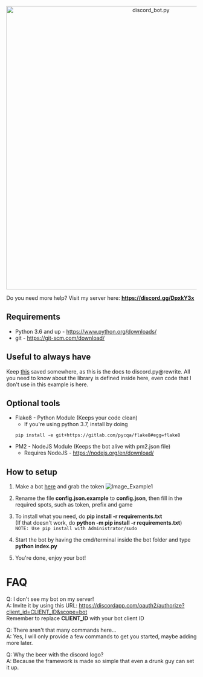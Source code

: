 <p align="center">
  <img alt="discord_bot.py" src="https://i.alexflipnote.dev/MiFAeTE.png" width="750px">
</p>

Do you need more help? Visit my server here: **https://discord.gg/DpxkY3x**

## Requirements
- Python 3.6 and up - https://www.python.org/downloads/
- git - https://git-scm.com/download/

## Useful to always have
Keep [this](https://discordpy.readthedocs.io/en/latest/) saved somewhere, as this is the docs to discord.py@rewrite.
All you need to know about the library is defined inside here, even code that I don't use in this example is here.

## Optional tools
- Flake8 - Python Module (Keeps your code clean)
  - If you're using python 3.7, install by doing
  ```
  pip install -e git+https://gitlab.com/pycqa/flake8#egg=flake8
  ```
- PM2 - NodeJS Module (Keeps the bot alive with pm2.json file)
  - Requires NodeJS - https://nodejs.org/en/download/

## How to setup
1. Make a bot [here](https://discordapp.com/developers/applications/me) and grab the token
![Image_Example1](https://i.alexflipnote.dev/f9668b.png)

2. Rename the file **config.json.example** to **config.json**, then fill in the required spots, such as token, prefix and game

3. To install what you need, do **pip install -r requirements.txt**<br>
(If that doesn't work, do **python -m pip install -r requirements.txt**)<br>
`NOTE: Use pip install with Administrator/sudo`

4. Start the bot by having the cmd/terminal inside the bot folder and type **python index.py**

5. You're done, enjoy your bot!

# FAQ
Q: I don't see my bot on my server!<br>
A: Invite it by using this URL: https://discordapp.com/oauth2/authorize?client_id=CLIENT_ID&scope=bot<br>
Remember to replace **CLIENT_ID** with your bot client ID

Q: There aren't that many commands here...<br>
A: Yes, I will only provide a few commands to get you started, maybe adding more later.

Q: Why the beer with the discord logo?<br>
A: Because the framework is made so simple that even a drunk guy can set it up.
